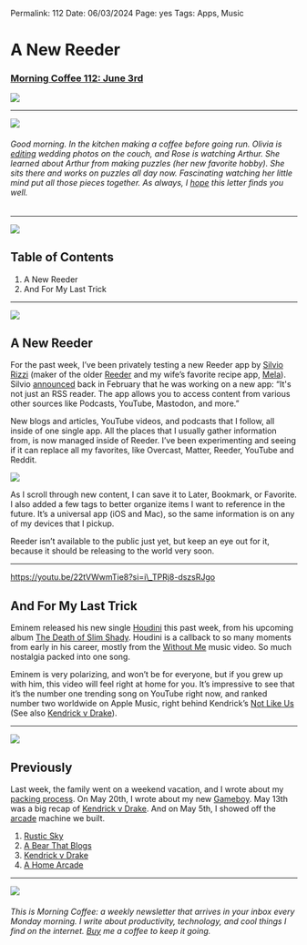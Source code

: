 
Permalink: 112
Date: 06/03/2024
Page: yes
Tags: Apps, Music

# A New Reeder

### [Morning Coffee 112: June 3rd](https://nashp.com/112)

![](https://imgur.com/529YRi8.jpg)

---- 

![](https://media0.giphy.com/media/PONr9BQHlWFsffMULK/giphy.gif?cid=9b38fe91c7iyca1k0x6mu12zp6g825lsorytucbi083on9kl&ep=v1_gifs_username&rid=giphy.gif&ct=g)

###### Good morning. In the kitchen making a coffee before going run. Olivia is [editing](https://photosbyolivia.com) wedding photos on the couch, and Rose is watching Arthur.  She learned about Arthur from making puzzles (her new favorite hobby). She sits there and works on puzzles all day now. Fascinating watching her little mind put all those pieces together. As always, I [hope](mailto:nashp@me.com) this letter finds you well.

---- 

![](https://i.imgur.com/eO2hcg2.jpg)

## Table of Contents

1. A New Reeder
2. And For My Last Trick

---- 

![](https://imgur.com/sao9jvD.jpg)

## A New Reeder

For the past week, I’ve been privately testing a new Reeder app by [Silvio Rizzi](https://gloria.social/@rizzi) (maker of the older [Reeder](https://reeder.app/) and my wife’s favorite recipe app, [Mela](https://mela.recipes/)). Silvio [announced](https://gloria.social/@rizzi/111856959119832404) back in February that he was working on a new app: “It's not just an RSS reader. The app allows you to access content from various other sources like Podcasts, YouTube, Mastodon, and more.”

New blogs and articles, YouTube videos, and podcasts that I follow, all inside of one single app. All the places that I usually gather information from, is now managed inside of Reeder. I’ve been experimenting and seeing if it can replace all my favorites, like Overcast, Matter, Reeder, YouTube and Reddit.

![](https://imgur.com/CD8PsTM.jpg)

As I scroll through new content, I can save it to Later, Bookmark, or Favorite. I also added a few tags to better organize items I want to reference in the future. It’s a universal app (iOS and Mac), so the same information is on any of my devices that I pickup.

Reeder isn’t available to the public just yet, but keep an eye out for it, because it should be releasing to the world very soon.

---- 

https://youtu.be/22tVWwmTie8?si=i\_TPRj8-dszsRJgo

## And For My Last Trick

Eminem released his new single [Houdini](https://youtu.be/22tVWwmTie8?si=10LCOIr0zn8I4jpW) this past week, from his upcoming album [The Death of Slim Shady](https://youtu.be/5dPXGzyZqI8?si=iZSEy3hnveRI3M-7). Houdini is a callback to so many moments from early in his career, mostly from the [Without Me](https://youtu.be/YVkUvmDQ3HY?si=TIpM11lc0THR_FWE) music video. So much nostalgia packed into one song.

Eminem is very polarizing, and won’t be for everyone, but if you grew up with him, this video will feel right at home for you. It’s impressive to see that it’s the number one trending song on YouTube right now, and ranked number two worldwide on Apple Music, right behind Kendrick’s [Not Like Us](https://youtu.be/T6eK-2OQtew) (See also [Kendrick v Drake](https://nashp.com/109)).

---- 

![](https://i.imgur.com/eO2hcg2.jpg)

## Previously

Last week, the family went on a weekend vacation, and I wrote about my [packing process](https://nashp.com/111). On May 20th, I wrote about my new [Gameboy](https://nashp.com/110). May 13th was a big recap of [Kendrick v Drake](https://nashp.com/109). And on May 5th, I showed off the [arcade](https://nashp.com/108) machine we built.

1. [Rustic Sky](https://nashp.com/111)
2. [A Bear That Blogs](https://nashp.com/110)
3. [Kendrick v Drake](https://nashp.com/109)
4. [A Home Arcade](https://nashp.com/108)

---- 

![](https://i.imgur.com/MwejBou.jpg)

###### This is Morning Coffee: a weekly newsletter that arrives in your inbox every Monday morning. I write about productivity, technology, and cool things I find on the internet. [Buy](https://buy.stripe.com/fZe4jqd135LRc4U4gj) me a coffee to keep it going.

